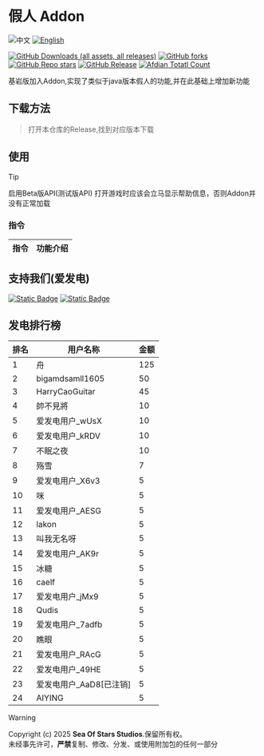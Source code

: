 
# 假人 Addon

![中文](https://img.shields.io/badge/简体中文-inactive?style=for-the-badge&color=%235d8aa8)
[![English](https://img.shields.io/badge/English-informational?style=for-the-badge)](README.En.md)

[![GitHub Downloads (all assets, all releases)](https://img.shields.io/github/downloads/Sea-of-Stars-studio/SimulatedPlayer_Addon/total?style=for-the-badge&labelColor=%23007ec6&label=下载&color=%234b9cd3)](https://github.com/Sea-of-Stars-studio/SimulatedPlayer_Addon/releases) [![GitHub forks](https://img.shields.io/github/forks/Sea-of-Stars-studio/SimulatedPlayer_Addon?style=for-the-badge&labelColor=%23007ec6&color=%234b9cd3)]() [![GitHub Repo stars](https://img.shields.io/github/stars/Sea-of-Stars-studio/SimulatedPlayer_Addon?style=for-the-badge&labelColor=%23007ec6&color=%234b9cd3&label=收藏)]() [![GitHub Release](https://img.shields.io/github/v/release/Sea-of-Stars-studio/SimulatedPlayer_Addon?include_prereleases&display_name=release&style=for-the-badge&labelColor=%23007ec6&color=%234b9cd3&label=最新版本)](https://github.com/Sea-of-Stars-studio/SimulatedPlayer_Addon/releases) [![Afdian Totatl Count](https://img.shields.io/badge/a-35-c?style=for-the-badge&label=爱发电&labelColor=%239469e3&color=%23B291F0)](https://afdian.com/a/Minecraft-Mobius)



基岩版加入Addon,实现了类似于java版本假人的功能,并在此基础上增加新功能

## 下载方法

>打开本仓库的Release,找到对应版本下载


## 使用
>[!Tip]
>启用Beta版API(测试版API)
>打开游戏时应该会立马显示帮助信息，否则Addon并没有正常加载
### 指令
| 指令 | 功能介绍 |
| :----: | :----:  |


## 支持我们(爱发电)

[![Static Badge](https://img.shields.io/badge/EnderTrekker-%239469e3?style=for-the-badge)](https://afdian.com/a/EnderTrekker)  [![Static Badge](https://img.shields.io/badge/wed15-%239469e3?style=for-the-badge)](https://afdian.com/a/Minecraft-Mobius)

## 发电排行榜

<!-- RANKING_TABLE_START -->
| 排名 | 用户名称 | 金额 |
| --- | --- | --- |
| 1 | 舟 | 125 |
| 2 | bigamdsamll1605 | 50 |
| 3 | HarryCaoGuitar | 45 |
| 4 | 帥不見將 | 10 |
| 5 | 爱发电用户_wUsX | 10 |
| 6 | 爱发电用户_kRDV | 10 |
| 7 | 不眠之夜 | 10 |
| 8 | 殇雪 | 7 |
| 9 | 爱发电用户_X6v3 | 5 |
| 10 | 咪 | 5 |
| 11 | 爱发电用户_AESG | 5 |
| 12 | lakon | 5 |
| 13 | 叫我无名呀 | 5 |
| 14 | 爱发电用户_AK9r | 5 |
| 15 | 冰糖 | 5 |
| 16 | caelf | 5 |
| 17 | 爱发电用户_jMx9 | 5 |
| 18 | Qudis | 5 |
| 19 | 爱发电用户_7adfb | 5 |
| 20 | 瞧眼 | 5 |
| 21 | 爱发电用户_RAcG | 5 |
| 22 | 爱发电用户_49HE | 5 |
| 23 | 爱发电用户_AaD8[已注销] | 5 |
| 24 | AIYING | 5 |
<!-- RANKING_TABLE_END -->

>[!WARNING]
>Copyright (c) 2025 **Sea Of Stars Studios**.保留所有权。</br>
未经事先许可，**严禁**复制、修改、分发、或使用附加包的任何一部分

